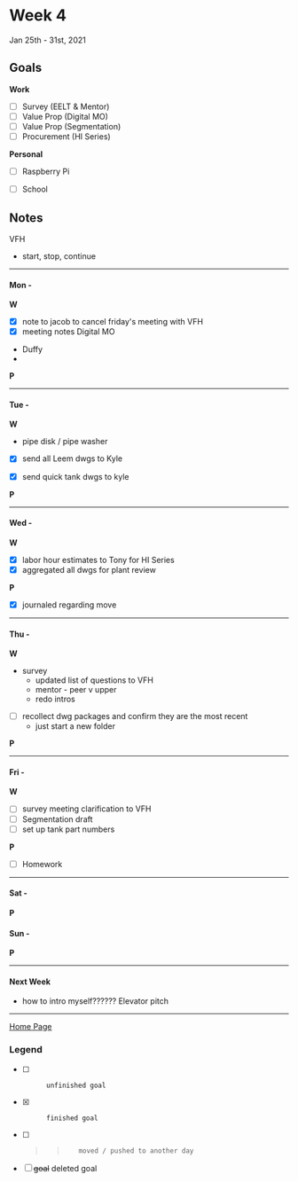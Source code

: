 # Week 4
Jan 25th - 31st, 2021

## Goals

**Work**

- [ ] Survey (EELT & Mentor)
- [ ] Value Prop (Digital MO)
- [ ] Value Prop (Segmentation)
- [ ] Procurement (HI Series)

**Personal**

- [ ] Raspberry Pi 
- [ ] School


## Notes

VFH
- start, stop, continue

----------

#### Mon -  ####

**W**
- [x] note to jacob to cancel friday's meeting with VFH
- [x] meeting notes Digital MO
- Duffy
-

**P**


----------

#### Tue -  ####

**W**
- pipe disk / pipe washer
- [x] send all Leem dwgs to Kyle
- [x] send quick tank dwgs to kyle


**P**


----------

#### Wed -  ####

**W**
- [x] labor hour estimates to Tony for HI Series
- [x] aggregated all dwgs for plant review

**P**
- [x] journaled regarding move

----------

#### Thu -  ####

**W**
- survey 
	- updated list of questions to VFH
	- mentor - peer v upper
	- redo intros
- [ ] recollect dwg packages and confirm they are the most recent
	- just start a new folder 

**P**


----------

#### Fri -  ####

**W**
- [ ] survey meeting clarification to VFH
- [ ] Segmentation draft
- [ ] set up tank part numbers

**P**
- [ ] Homework

----------

#### Sat -  ####

**P**

#### Sun -  ####

**P**

----------

#### Next Week
- how to intro myself??????  Elevator pitch

----------

[Home Page](https://ch3ck3rs.github.io/Goals)

### Legend

- [ ] 			unfinished goal
- [x] 			finished goal
- [ ] >> 		moved / pushed to another day
- [ ] ~~goal~~	deleted goal